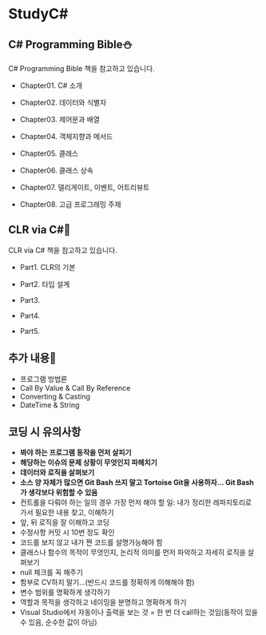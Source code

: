 # StudyC#

## C# Programming Bible⛄️

C# Programming Bible 책을 참고하고 있습니다.

-  Chapter01. C# 소개

-  Chapter02. 데이터와 식별자

-  Chapter03. 제어문과 배열

-  Chapter04. 객체지향과 메서드

-  Chapter05. 클래스

-  Chapter06. 클래스 상속

-  Chapter07. 델리게이트, 이벤트, 어트리뷰트

-  Chapter08. 고급 프로그래밍 주제

## CLR via C#🌺

CLR via C# 책을 참고하고 있습니다.

- Part1. CLR의 기본

- Part2. 타입 설계

- Part3.

- Part4.

- Part5.

## 추가 내용🤗
- 프로그램 방법론
- Call By Value & Call By Reference
- Converting & Casting
- DateTime & String

## 코딩 시 유의사항
- **봐야 하는 프로그램 동작을 먼저 살피기**
- **해당하는 이슈의 문제 상황이 무엇인지 파헤치기**
- **데이터와 로직을 살펴보기**
- **소스 양 자체가 많으면 Git Bash 쓰지 말고 Tortoise Git을 사용하자... Git Bash가 생각보다 위험할 수 있음**
- 컨트롤을 다뤄야 하는 일의 경우 가장 먼저 해야 할 일: 내가 정리한 레파지토리로 가서 필요한 내용 찾고, 이해하기
- 앞, 뒤 로직을 잘 이해하고 코딩
- 수정사항 커밋 시 10번 정도 확인
- 코드를 보지 않고 내가 짠 코드를 설명가능해야 함
- 클래스나 함수의 목적이 무엇인지, 논리적 의미를 먼저 파악하고 자세히 로직을 살펴보기
- null 체크를 꼭 해주기
- 함부로 CV하지 말기...(반드시 코드를 정확하게 이해해야 함)
- 변수 범위를 명확하게 생각하기
- 역할과 목적을 생각하고 네이밍을 분명하고 명확하게 하기
- Visual Studio에서 자동이나 출력을 보는 것 = 한 번 더 call하는 것임(동작이 있을 수 있음, 순수한 값이 아님)
